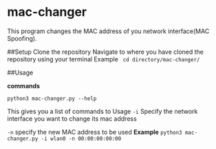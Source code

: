 # mac-changer
This program changes the MAC address of you network interface(MAC Spoofing).

##Setup
Clone the repository
Navigate to where you have cloned the repository using your terminal
Example ``` cd directory/mac-changer/```

##Usage

**commands**
```
python3 mac-changer.py --help
```
This gives you a list of commands to Usage
```-i``` Specify the network interface you want to change its mac address

```-n``` specify the new MAC address to be used
**Example**
```python3 mac-changer.py -i wlan0 -n 00:00:00:00:00```

